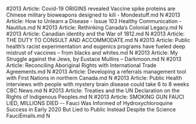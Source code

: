 #2013
Article: Covid-19 ORIGINS revealed Vaccine spike proteins are Chinese military bioweapons designed to kill - Mondestuff.md N
#2013
Article: How to Unlearn a Disease - Issue 103 Healthy Communication - Nautilus.md N
#2013
Article: Rethinking Canada’s Colonial Legacy.md N
#2013
Article: Canadian identity and the War of 1812.md N
#2013
Article: THE DUTY TO CONSULT AND ACCOMMODATE.md N
#2013
Article: Public health’s racist experimentation and eugenics programs have fueled deep mistrust of vaccines – from blacks and whites.md N
#2013
Article: My Struggle against the Jews, by Eustace Mullins – Darkmoon.md N
#2013
Article: Reconciling Aboriginal Rights with International Trade Agreements.md N
#2013
Article: Developing a referrals management tool with First Nations in northern Canada.md N
#2013
Article: Public Health interviews with people with mystery brain disease could take 6 to 8 weeks  CBC News.md N
#2013
Article: Treaties and the UN Declaration on the Rights of Indigenous Peoples.md N
#2013
Article: SMOKING GUN FAUCI LIED, MILLIONS DIED -- Fauci Was Informed of Hydroxychloroquine Success in Early 2020 But Lied to Public Instead Despite the Science FauciEmails.md N
